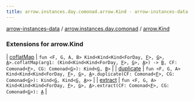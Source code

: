 ```yaml
---
title: arrow.instances.day.comonad.arrow.Kind - arrow-instances-data
---
```


[arrow-instances-data](../../index.html) / [arrow.instances.day.comonad](../index.html) / [arrow.Kind](./index.html)

### Extensions for arrow.Kind

| [coflatMap](coflat-map.html) | `fun <F, G, A, B> Kind<Kind<Kind<ForDay, `[`F`](coflat-map.html#F)`>, `[`G`](coflat-map.html#G)`>, `[`A`](coflat-map.html#A)`>.coflatMap(arg1: (Kind<Kind<Kind<ForDay, `[`F`](coflat-map.html#F)`>, `[`G`](coflat-map.html#G)`>, `[`A`](coflat-map.html#A)`>) -> `[`B`](coflat-map.html#B)`, CF: Comonad<`[`F`](coflat-map.html#F)`>, CG: Comonad<`[`G`](coflat-map.html#G)`>): Kind<`[`G`](coflat-map.html#G)`, `[`B`](coflat-map.html#B)`>` |
| [duplicate](duplicate.html) | `fun <F, G, A> Kind<Kind<Kind<ForDay, `[`F`](duplicate.html#F)`>, `[`G`](duplicate.html#G)`>, `[`A`](duplicate.html#A)`>.duplicate(CF: Comonad<`[`F`](duplicate.html#F)`>, CG: Comonad<`[`G`](duplicate.html#G)`>): Kind<`[`G`](duplicate.html#G)`, Kind<`[`G`](duplicate.html#G)`, `[`A`](duplicate.html#A)`>>` |
| [extract](extract.html) | `fun <F, G, A> Kind<Kind<Kind<ForDay, `[`F`](extract.html#F)`>, `[`G`](extract.html#G)`>, `[`A`](extract.html#A)`>.extract(CF: Comonad<`[`F`](extract.html#F)`>, CG: Comonad<`[`G`](extract.html#G)`>): `[`A`](extract.html#A) |

